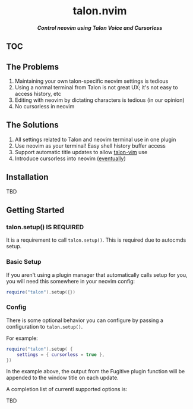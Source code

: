 <div align="center">

# talon.nvim

##### Control neovim using Talon Voice and Cursorless

</div>

## TOC

## The Problems

1. Maintaining your own talon-specific neovim settings is tedious
2. Using a normal terminal from Talon is not great UX; it's not easy to access history, etc
3. Editing with neovim by dictating characters is tedious (in our opinion)
4. No cursorless in neovim

## The Solutions

1. All settings related to Talon and neovim terminal use in one plugin
2. Use neovim as your terminal! Easy shell history buffer access
3. Support automatic title updates to allow [talon-vim](https://github.com/hands-free-vim/talon-vim) use
4. Introduce cursorless into neovim ([eventually](https://github.com/cursorless-dev/cursorless/pull/2256))

## Installation

TBD

## Getting Started

### talon.setup() IS REQUIRED

It is a requirement to call `talon.setup()`. This is required due to autocmds setup.

### Basic Setup

If you aren't using a plugin manager that automatically calls setup for you, you will need this somewhere in your neovim config:

```lua
require("talon").setup({})
```

### Config

There is some optional behavior you can configure by passing a configuration to `talon.setup()`.

For example:

```lua
require("talon").setup( {
    settings = { cursorless = true },
})
```

In the example above, the output from the Fugitive plugin function will be appended to the window title on each update.

A completion list of currentl supported options is:

TBD
